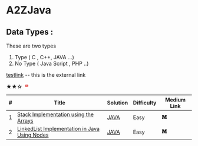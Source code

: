 # A2ZJava

## Data Types : 
  These are two types 
  1. Type    ( C , C++, JAVA ...)
  2. No Type ( Java Script , PHP ..)


[testlink](https://www.google.com/) -- this is the external link

★★☆   [<img src=/images/youtube.png width=15  height =15>](https://medium.com/csinterviewprep/day-0-stacks-2188bef60bca)

| # |             Title                   | Solution | Difficulty | Medium Link |
|---| ------------------------------------| -------- | ---------- | ----------- |
|1|[Stack Implementation using the Arrays](https://en.wikipedia.org/wiki/Stack_(abstract_data_type)) | [JAVA](https://github.com/lavanganji/AlgorithmsMadeEasy/blob/master/src/org.lkg.ds/StackArray.java)|Easy| [<img src=/images/m.png width=15  height =15>](https://medium.com/csinterviewprep/day-0-stacks-2188bef60bca)
|2|[LinkedList Implementation in Java Using Nodes](https://en.wikipedia.org/wiki/Linked_list) | [JAVA](https://github.com/lavanganji/AlgorithmsMadeEasy/blob/master/src/org.lkg.ds/LinkedListImplementation.java)|Easy|[<img src=/images/m.png width=15  height =15>](https://medium.com/csinterviewprep/day-0-stacks-2188bef60bca) |
